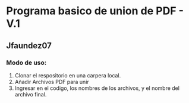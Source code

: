 # Programa basico de union de PDF - V.1
## Jfaundez07
### Modo de uso:

1) Clonar el respositorio en una carpera local.
2) Añadir Archivos PDF para unir
3) Ingresar en el codigo, los nombres de los archivos, y el nombre del archivo final.
